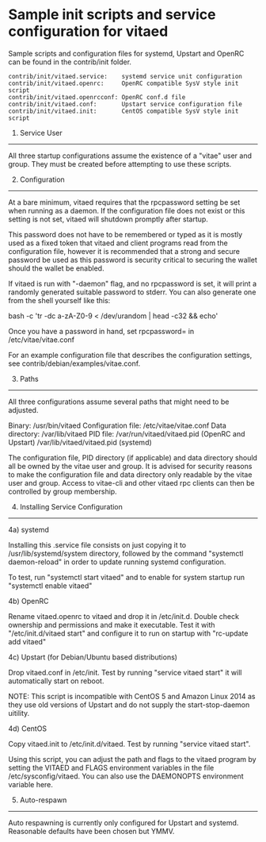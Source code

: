 Sample init scripts and service configuration for vitaed
==========================================================

Sample scripts and configuration files for systemd, Upstart and OpenRC
can be found in the contrib/init folder.

    contrib/init/vitaed.service:    systemd service unit configuration
    contrib/init/vitaed.openrc:     OpenRC compatible SysV style init script
    contrib/init/vitaed.openrcconf: OpenRC conf.d file
    contrib/init/vitaed.conf:       Upstart service configuration file
    contrib/init/vitaed.init:       CentOS compatible SysV style init script

1. Service User
---------------------------------

All three startup configurations assume the existence of a "vitae" user
and group.  They must be created before attempting to use these scripts.

2. Configuration
---------------------------------

At a bare minimum, vitaed requires that the rpcpassword setting be set
when running as a daemon.  If the configuration file does not exist or this
setting is not set, vitaed will shutdown promptly after startup.

This password does not have to be remembered or typed as it is mostly used
as a fixed token that vitaed and client programs read from the configuration
file, however it is recommended that a strong and secure password be used
as this password is security critical to securing the wallet should the
wallet be enabled.

If vitaed is run with "-daemon" flag, and no rpcpassword is set, it will
print a randomly generated suitable password to stderr.  You can also
generate one from the shell yourself like this:

bash -c 'tr -dc a-zA-Z0-9 < /dev/urandom | head -c32 && echo'

Once you have a password in hand, set rpcpassword= in /etc/vitae/vitae.conf

For an example configuration file that describes the configuration settings,
see contrib/debian/examples/vitae.conf.

3. Paths
---------------------------------

All three configurations assume several paths that might need to be adjusted.

Binary:              /usr/bin/vitaed
Configuration file:  /etc/vitae/vitae.conf
Data directory:      /var/lib/vitaed
PID file:            /var/run/vitaed/vitaed.pid (OpenRC and Upstart)
                     /var/lib/vitaed/vitaed.pid (systemd)

The configuration file, PID directory (if applicable) and data directory
should all be owned by the vitae user and group.  It is advised for security
reasons to make the configuration file and data directory only readable by the
vitae user and group.  Access to vitae-cli and other vitaed rpc clients
can then be controlled by group membership.

4. Installing Service Configuration
-----------------------------------

4a) systemd

Installing this .service file consists on just copying it to
/usr/lib/systemd/system directory, followed by the command
"systemctl daemon-reload" in order to update running systemd configuration.

To test, run "systemctl start vitaed" and to enable for system startup run
"systemctl enable vitaed"

4b) OpenRC

Rename vitaed.openrc to vitaed and drop it in /etc/init.d.  Double
check ownership and permissions and make it executable.  Test it with
"/etc/init.d/vitaed start" and configure it to run on startup with
"rc-update add vitaed"

4c) Upstart (for Debian/Ubuntu based distributions)

Drop vitaed.conf in /etc/init.  Test by running "service vitaed start"
it will automatically start on reboot.

NOTE: This script is incompatible with CentOS 5 and Amazon Linux 2014 as they
use old versions of Upstart and do not supply the start-stop-daemon uitility.

4d) CentOS

Copy vitaed.init to /etc/init.d/vitaed. Test by running "service vitaed start".

Using this script, you can adjust the path and flags to the vitaed program by
setting the VITAED and FLAGS environment variables in the file
/etc/sysconfig/vitaed. You can also use the DAEMONOPTS environment variable here.

5. Auto-respawn
-----------------------------------

Auto respawning is currently only configured for Upstart and systemd.
Reasonable defaults have been chosen but YMMV.
